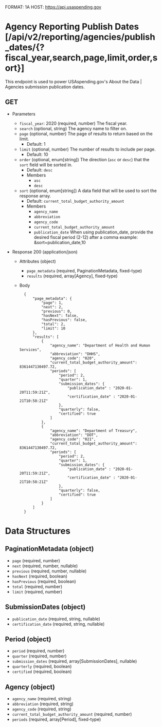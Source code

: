 FORMAT: 1A
HOST: https://api.usaspending.gov

# Agency Reporting Publish Dates [/api/v2/reporting/agencies/publish_dates/{?fiscal_year,search,page,limit,order,sort}]

This endpoint is used to power USAspending.gov's About the Data \| Agencies submission publication dates.

## GET

+ Parameters
    + `fiscal_year`: 2020 (required, number)
        The fiscal year.
    + `search` (optional, string)
        The agency name to filter on.
    + `page` (optional, number)
        The page of results to return based on the limit.
        + Default: 1
    + `limit` (optional, number)
        The number of results to include per page.
        + Default: 10
    + `order` (optional, enum[string])
        The direction (`asc` or `desc`) that the `sort` field will be sorted in.
        + Default: `desc`
        + Members
            + `asc`
            + `desc`
    + `sort` (optional, enum[string])
        A data field that will be used to sort the response array.
        + Default: `current_total_budget_authority_amount`
        + Members
            + `agency_name`
            + `abbreviation`
            + `agency_code`
            + `current_total_budget_authority_amount`
            + `publication_date`
                When using publication_date, provide the desired fiscal period (2-12) after a comma
                example: &sort=publication_date,10

+ Response 200 (application/json)

    + Attributes (object)
        + `page_metadata` (required, PaginationMetadata, fixed-type)
        + `results` (required, array[Agency], fixed-type)
    + Body

            {
                "page_metadata": {
                    "page": 1,
                    "next": 2,
                    "previous": 0,
                    "hasNext": false,
                    "hasPrevious": false,
                    "total": 2,
                    "limit": 10
                },
                "results": [
                    {
                        "agency_name": "Department of Health and Human Services",
                        "abbreviation": "DHHS",
                        "agency_code": "020",
                        "current_total_budget_authority_amount": 8361447130497.72,
                        "periods": [
                            "period": 2,
                            "quarter": 1,
                            "submission_dates": {
                                "publication_date" : "2020-01-20T11:59:21Z",
                                "certification_date" : "2020-01-21T10:58:21Z"
                            },
                            "quarterly": false,
                            "certified": true
                        ]
                    },
                    {
                        "agency_name": "Department of Treasury",
                        "abbreviation": "DOT",
                        "agency_code": "021",
                        "current_total_budget_authority_amount": 8361447130497.72,
                        "periods": [
                            "period": 2,
                            "quarter": 1,
                            "submission_dates": {
                                "publication_date" : "2020-01-20T11:59:21Z",
                                "certification_date" : "2020-01-21T10:58:21Z"
                            },
                            "quarterly": false,
                            "certified": true
                        ]
                    }
                ]
            }

# Data Structures

## PaginationMetadata (object)
+ `page` (required, number)
+ `next` (required, number, nullable)
+ `previous` (required, number, nullable)
+ `hasNext` (required, boolean)
+ `hasPrevious` (required, boolean)
+ `total` (required, number)
+ `limit` (required, number)

## SubmissionDates (object)
+ `publication_date` (required, string, nullable)
+ `certification_date` (required, string, nullable)

## Period (object)
+ `period` (required, number)
+ `quarter` (required, number)
+ `submission_dates` (required, array[SubmissionDates], nullable)
+ `quarterly` (required, boolean)
+ `certified` (required, boolean)

## Agency (object)
+ `agency_name` (required, string)
+ `abbreviation` (required, string)
+ `agency_code` (required, string)
+ `current_total_budget_authority_amount` (required, number)
+ `periods` (required, array[Period], fixed-type)

